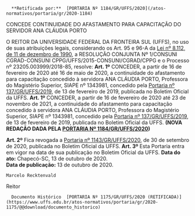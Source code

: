       **Retificada por:**  [PORTARIA Nº 1184/GR/UFFS/2020](/atos-normativos/portaria/gr/2020-1184) 

   CONCEDE CONTINUIDADE DO AFASTAMENTO PARA CAPACITAÇÃO DO SERVIDOR ANA CLÁUDIA PORTO  

 O REITOR DA UNIVERSIDADE FEDERAL DA FRONTEIRA SUL (UFFS), no uso de suas atribuições legais, considerando os Art. 95 e 96-A da [Lei nº 8.112, de 11 de dezembro de 1990](http://www.planalto.gov.br/ccivil_03/leis/l8112cons.htm), a RESOLUÇÃO CONJUNTA Nº 1/CONSUNI CGRAD-CONSUNI CPPG/UFFS/2015-CONSUNI/CGRAD/CPPG e o Processo nº 23205.003999/2018-85, resolve:   **Art. 1º**  CONCEDER, a partir de 16 de fevereiro de 2020 até 16 de maio de 2020, a continuidade do afastamento para capacitação concedido à servidora ANA CLÁUDIA PORTO, Professora do Magistério Superior, SIAPE nº 1343981, concedido pela [Portaria nº 137/GR/UFFS/2019](https://www.uffs.edu.br/atos-normativos/portaria/gr/2019-0137), de 13 de fevereiro de 2019, publicada no Boletim Oficial da UFFS.  **Art. 1º** CONCEDER, a partir de 16 de fevereiro de 2020 até 23 de novembro de 2021, a continuidade do afastamento para capacitação concedido à servidora ANA CLÁUDIA PORTO, Professora do Magistério Superior, SIAPE nº 1343981, concedido pela [Portaria nº 137/GR/UFFS/2019](https://www.uffs.edu.br/atos-normativos/portaria/gr/2019-0137), de 13 de fevereiro de 2019, publicada no Boletim Oficial da UFFS. **(NOVA REDAÇÃO DADA PELA [PORTARIA Nº 1184/GR/UFFS/2020](https://www.uffs.edu.br/atos-normativos/portaria/gr/2020-1184))**

  **Art. 2º**  Fica revogada a [Portaria nº 1143/GR/UFFS/2020](https://www.uffs.edu.br/atos-normativos/portaria/gr/2020-1143), de 30 de setembro de 2020, publicada no Boletim Oficial da UFFS.   **Art. 3º**  Esta Portaria entra em vigor na data de sua publicação no Boletim Oficial da UFFS.        **Data do ato:** Chapecó-SC, 13 de outubro de 2020.   
 **Data de publicação:**  13 de outubro de 2020. 

    Marcelo Recktenvald   
 Reitor 

      Documento Histórico  [PORTARIA Nº 1175/GR/UFFS/2020 (RETIFICADA)](https://www.uffs.edu.br/atos-normativos/portaria/gr/2020-1175/@@download/documento_historico)     
      